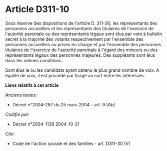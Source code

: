 # Article D311-10

Sous réserve des dispositions de l'article D. 311-30, les représentants des personnes accueillies et les représentants des
titulaires de l'exercice de l'autorité parentale ou des représentants légaux sont élus par vote à bulletin secret à la
majorité des votants respectivement par l'ensemble des personnes accueillies ou prises en charge et par l'ensemble des
personnes titulaires de l'exercice de l'autorité parentale à l'égard des mineurs ou des représentants légaux des personnes
majeures. Des suppléants sont élus dans les mêmes conditions.

Sont élus le ou les candidats ayant obtenu le plus grand nombre de voix. A égalité de voix, il est procédé par tirage au sort
entre les intéressés.

**Liens relatifs à cet article**

_Anciens textes_:

  - Décret n°2004-287 du 25 mars 2004 - art. 9 (Ab)

_Codifié par_:

  - Décret n°2004-1136 2004-10-21

_Cite_:

  - Code de l'action sociale et des familles - art. D311-30 (V)
